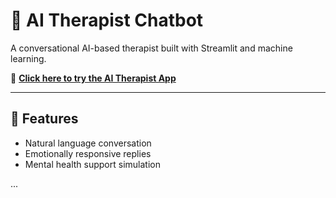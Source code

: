 # 🧠 AI Therapist Chatbot

A conversational AI-based therapist built with Streamlit and machine learning.

🔗 [**Click here to try the AI Therapist App**](https://share.streamlit.io/shreyakirei/Ai_Therapist_Chatbot/main/app.py)

---

## 📌 Features
- Natural language conversation
- Emotionally responsive replies
- Mental health support simulation

...




